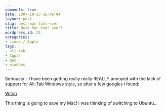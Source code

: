 ```yaml
---
comments: true
date: 2007-10-13 16:49:04
layout: post
slug: best-mac-tool-ever
title: Best Mac tool ever!
wordpress_id: 25
categories:
- Linux / Apple
tags:
- alt-tab
- Apple
- mac
- windows
---
```


Seriously - I have been getting really really REALLY annoyed with the lack of support for Alt-Tab Windows style, so after a few googles i found:

[Witch](http://www.manytricks.com/witch/)

This thing is going to save my Mac! I was thinking of switching to Ubuntu...
